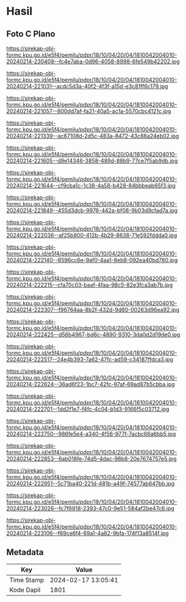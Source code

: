 # Hasil

## Foto C Plano

https://sirekap-obj-formc.kpu.go.id/e5f4/pemilu/pdpr/18/10/04/20/04/1810042004010-20240214-230408--fc4e7aba-0d96-4058-8998-6fe549b42202.jpg

https://sirekap-obj-formc.kpu.go.id/e5f4/pemilu/pdpr/18/10/04/20/04/1810042004010-20240214-221031--acdc5d3a-40f2-4f3f-a15d-e3c81ff6c179.jpg

https://sirekap-obj-formc.kpu.go.id/e5f4/pemilu/pdpr/18/10/04/20/04/1810042004010-20240214-221057--800dd7af-fa21-40a5-ac1a-5570cbc4121c.jpg

https://sirekap-obj-formc.kpu.go.id/e5f4/pemilu/pdpr/18/10/04/20/04/1810042004010-20240214-221339--ac67108d-2d5c-483a-8472-43c86a24eb02.jpg

https://sirekap-obj-formc.kpu.go.id/e5f4/pemilu/pdpr/18/10/04/20/04/1810042004010-20240214-221605--d9e14346-3858-489d-88b9-77ce7f5ab9db.jpg

https://sirekap-obj-formc.kpu.go.id/e5f4/pemilu/pdpr/18/10/04/20/04/1810042004010-20240214-221644--cf9cba1c-1c38-4a58-b428-84bbbeab65f3.jpg

https://sirekap-obj-formc.kpu.go.id/e5f4/pemilu/pdpr/18/10/04/20/04/1810042004010-20240214-221849--455d3dcb-9976-442a-bf08-9b03d9cfad7a.jpg

https://sirekap-obj-formc.kpu.go.id/e5f4/pemilu/pdpr/18/10/04/20/04/1810042004010-20240214-222036--af25b800-412b-4b29-8638-71e592fddda0.jpg

https://sirekap-obj-formc.kpu.go.id/e5f4/pemilu/pdpr/18/10/04/20/04/1810042004010-20240214-222140--8596cc6e-9af0-4aa1-8eb8-092ea40bd780.jpg

https://sirekap-obj-formc.kpu.go.id/e5f4/pemilu/pdpr/18/10/04/20/04/1810042004010-20240214-222215--cfa70c03-baaf-4faa-98c5-82e3fca3ab7b.jpg

https://sirekap-obj-formc.kpu.go.id/e5f4/pemilu/pdpr/18/10/04/20/04/1810042004010-20240214-222307--f96764aa-8b2f-432d-9d80-00263d96ea92.jpg

https://sirekap-obj-formc.kpu.go.id/e5f4/pemilu/pdpr/18/10/04/20/04/1810042004010-20240214-222425--d56b4967-bd6c-4890-9310-3da0d2d19de0.jpg

https://sirekap-obj-formc.kpu.go.id/e5f4/pemilu/pdpr/18/10/04/20/04/1810042004010-20240214-222517--24e4b393-7a62-47fc-ad59-c34187ffdca3.jpg

https://sirekap-obj-formc.kpu.go.id/e5f4/pemilu/pdpr/18/10/04/20/04/1810042004010-20240214-222624--36ad6f23-1bc7-42fc-97af-69ad87b5cbba.jpg

https://sirekap-obj-formc.kpu.go.id/e5f4/pemilu/pdpr/18/10/04/20/04/1810042004010-20240214-222701--1dd2f1e7-f4fc-4c04-b1d3-9166f5c03712.jpg

https://sirekap-obj-formc.kpu.go.id/e5f4/pemilu/pdpr/18/10/04/20/04/1810042004010-20240214-222750--986fe5e4-a340-4f56-977f-7acbc66a6bb5.jpg

https://sirekap-obj-formc.kpu.go.id/e5f4/pemilu/pdpr/18/10/04/20/04/1810042004010-20240214-222853--6ab018fe-74d5-4dac-98b8-20e7674757e5.jpg

https://sirekap-obj-formc.kpu.go.id/e5f4/pemilu/pdpr/18/10/04/20/04/1810042004010-20240214-222951--5c71ba40-221d-481b-a49f-74577ab647bb.jpg

https://sirekap-obj-formc.kpu.go.id/e5f4/pemilu/pdpr/18/10/04/20/04/1810042004010-20240214-223026--fc7f6918-2393-47c0-9e51-584af2be47c6.jpg

https://sirekap-obj-formc.kpu.go.id/e5f4/pemilu/pdpr/18/10/04/20/04/1810042004010-20240214-223106--f69ce6f4-69a1-4a82-9bfa-174f13a8514f.jpg


## Metadata

| Key        | Value               |
| ---------- | ------------------- |
| Time Stamp | 2024-02-17 13:05:41 |
| Kode Dapil | 1801                |



